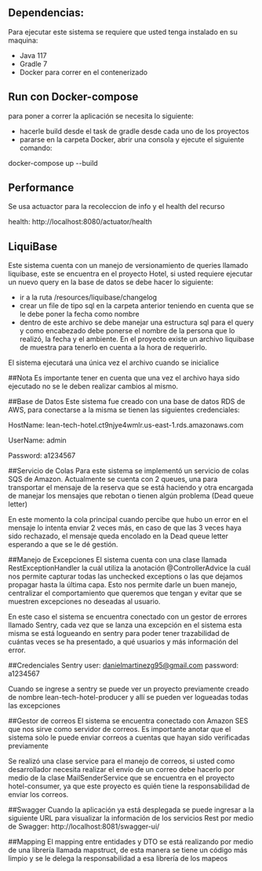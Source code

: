 
## Dependencias:

Para ejecutar este sistema se requiere que usted tenga instalado en su maquina:

- Java 117
- Gradle 7
- Docker para correr en el contenerizado

## Run con Docker-compose
para poner a correr la aplicación se necesita lo siguiente:
- hacerle build desde el task de gradle desde cada uno de los proyectos
- pararse en la carpeta Docker, abrir una consola y ejecute el siguiente comando:

docker-compose up --build

## Performance
Se usa actuactor para la recoleccion de info y el health del recurso

health: http://localhost:8080/actuator/health

## LiquiBase
Este sistema cuenta con un manejo de versionamiento de queries llamado liquibase, este se encuentra
en el proyecto Hotel, si usted requiere ejecutar un nuevo query en la base de datos se debe hacer lo siguiente:

- ir a la ruta /resources/liquibase/changelog
- crear un file de tipo sql en la carpeta anterior teniendo en cuenta que se le debe poner la fecha como nombre
- dentro de este archivo se debe manejar una estructura sql para el query y como encabezado debe ponerse
  el nombre de la persona que lo realizó, la fecha y el ambiente. En el proyecto existe un archivo liquibase de 
  muestra para tenerlo en cuenta a la hora de requerirlo.
  
El sistema ejecutará una única vez el archivo cuando se inicialice 

##Nota
Es importante tener en cuenta que una vez el archivo haya sido ejecutado no se le deben realizar cambios al mismo.


##Base de Datos
Este sistema fue creado con una base de datos RDS de AWS, para conectarse a la misma se tienen las siguientes 
credenciales:

HostName: lean-tech-hotel.ct9njye4wmlr.us-east-1.rds.amazonaws.com 

UserName: admin

Password: a1234567

##Servicio de Colas
Para este sistema se implementó un servicio de colas SQS de Amazon.
Actualmente se cuenta con 2 queues, una para transportar el mensaje de la reserva que se está haciendo y otra encargada de manejar los mensajes
que rebotan o tienen algún problema (Dead queue letter)

En este momento la cola principal cuando percibe que hubo un error en el mensaje lo intenta enviar 2 veces más, en caso de que las 3 veces haya sido 
rechazado, el mensaje queda encolado en la Dead queue letter esperando a que se le dé gestión.

##Manejo de Excepciones
El sistema cuenta con una clase llamada RestExceptionHandler la cuál utiliza la anotación @ControllerAdvice la cuál nos permite capturar todas las unchecked exceptions
o las que dejamos propagar hasta la última capa. Esto nos permite darle un buen manejo, centralizar el comportamiento que queremos que tengan y evitar que se muestren
excepciones no deseadas al usuario.

En este caso el sistema se encuentra conectado con un gestor de errores llamado Sentry, cada vez que se lanza una excepción en el sistema esta misma se
está logueando en sentry para poder tener trazabilidad de cuántas veces se ha presentado, a qué usuarios y más información del error.

##Credenciales Sentry
user: danielmartinezg95@gmail.com
password: a1234567

Cuando se ingrese a sentry se puede ver un proyecto previamente creado de nombre lean-tech-hotel-producer y allí se pueden ver logueadas todas las excepciones

##Gestor de correos
El sistema se encuentra conectado con Amazon SES que nos sirve como servidor de correos. Es importante anotar que el sistema solo le puede enviar correos a cuentas que hayan
sido verificadas previamente

Se realizó una clase service para el manejo de correos, si usted como desarrollador necesita realizar el envío de un correo debe hacerlo por medio de la clase MailSenderService que se encuentra en el proyecto hotel-consumer, 
ya que este proyecto es quién tiene la responsabilidad de enviar los correos.

##Swagger
Cuando la aplicación ya está desplegada se puede ingresar a la siguiente URL para visualizar la información de los servicios Rest por medio de Swagger:
http://localhost:8081/swagger-ui/

##Mapping
El mapping entre entidades y DTO se está realizando por medio de una librería llamada mapstruct, de esta manera se tiene un código más limpio y se le delega la responsabilidad a esa librería de los mapeos
